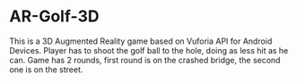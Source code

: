 # AR-Golf-3D

This is a 3D Augmented Reality game based on Vuforia API for Android Devices. Player has to shoot the golf ball to the hole, doing as less hit as he can. Game has 2 rounds, first round is on the crashed bridge, the second one is on the street. 
